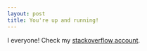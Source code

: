 ```yaml
---
layout: post
title: You're up and running!
---
```


I everyone! Check my [stackoverflow account](http://stackoverflow.com/users/3480602/vanojx1).


